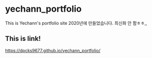 # yechann_portfolio
 This is Yechann's portfolio site
 2020년에 만들었습니다. 최신화 안 함ㅎㅎ,,

## This is link!
 https://dpcks9677.github.io/yechann_portfolio/

